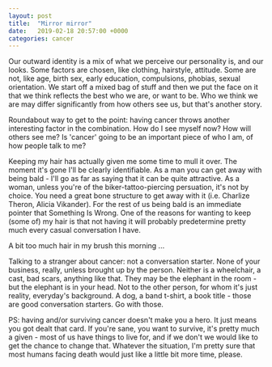 ```yaml
---
layout: post
title:  "Mirror mirror"
date:   2019-02-18 20:57:00 +0000
categories: cancer
---
```

Our outward identity is a mix of what we perceive our personality is, and our looks.
Some factors are chosen, like clothing, hairstyle, attitude.  Some are not, like age, birth sex, early education, compulsions, phobias, sexual orientation.
We start off a mixed bag of stuff and then we put the face on it that we think reflects the best who we are, or want to be.  Who we think we are may differ significantly from how others see us, but that's another story.

Roundabout way to get to the point: having cancer throws another interesting factor in the combination.  How do I see myself now?  How will others see me?  Is 'cancer' going to be an important piece of who I am, of how people talk to me?

Keeping my hair has actually given me some time to mull it over.  The moment it's gone I'll be clearly identifiable.  As a man you can get away with being bald - I'll go as far as saying that it can be quite attractive. As a woman, unless you're of the biker-tattoo-piercing persuation, it's not by choice.  You need a great bone structure to get away with it (i.e. Charlize Theron, Alicia Vikander).  For the rest of us being bald is an immediate pointer that Something Is Wrong. One of the reasons for wanting to keep (some of) my hair is that not having it will probably predetermine pretty much every casual conversation I have.

A bit too much hair in my brush this morning ...

Talking to a stranger about cancer: not a conversation starter.  None of your business, really, unless brought up by the person.  Neither is a wheelchair, a cast, bad scars, anything like that.  They may be the elephant in the room - but the elephant is in your head.  Not to the other person, for whom it's just reality, everyday's background.  A dog, a band t-shirt, a book title - those are good conversation starters. Go with those.

PS: having and/or surviving cancer doesn't make you a hero.  It just means you got dealt that card. If you're sane, you want to survive, it's pretty much a given - most of us have things to live for, and if we don't we would like to get the chance to change that. Whatever the situation, I'm pretty sure that most humans facing death would just like a little bit more time, please.
